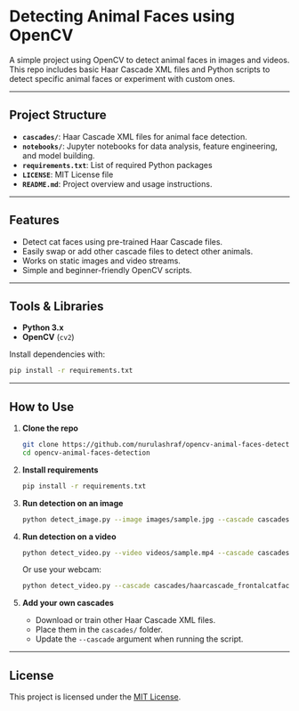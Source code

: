# Detecting Animal Faces using OpenCV

A simple project using OpenCV to detect animal faces in images and videos.  
This repo includes basic Haar Cascade XML files and Python scripts to detect specific animal faces or experiment with custom ones.

---

## Project Structure

- **`cascades/`**: Haar Cascade XML files for animal face detection.
- **`notebooks/`**: Jupyter notebooks for data analysis, feature engineering, and model building.
- **`requirements.txt`**: List of required Python packages
- **`LICENSE`**: MIT License file
- **`README.md`**: Project overview and usage instructions.

---

## Features

- Detect cat faces using pre-trained Haar Cascade files.
- Easily swap or add other cascade files to detect other animals.
- Works on static images and video streams.
- Simple and beginner-friendly OpenCV scripts.

---

## Tools & Libraries

- **Python 3.x**
- **OpenCV** (`cv2`)

Install dependencies with:
```bash
pip install -r requirements.txt
````

---

## How to Use

1. **Clone the repo**

   ```bash
   git clone https://github.com/nurulashraf/opencv-animal-faces-detection.git
   cd opencv-animal-faces-detection
   ```

2. **Install requirements**

   ```bash
   pip install -r requirements.txt
   ```

3. **Run detection on an image**

   ```bash
   python detect_image.py --image images/sample.jpg --cascade cascades/haarcascade_frontalcatface.xml
   ```

4. **Run detection on a video**

   ```bash
   python detect_video.py --video videos/sample.mp4 --cascade cascades/haarcascade_frontalcatface.xml
   ```

   Or use your webcam:

   ```bash
   python detect_video.py --cascade cascades/haarcascade_frontalcatface.xml
   ```

5. **Add your own cascades**

   * Download or train other Haar Cascade XML files.
   * Place them in the `cascades/` folder.
   * Update the `--cascade` argument when running the script.

---

## License

This project is licensed under the [MIT License](LICENSE).
